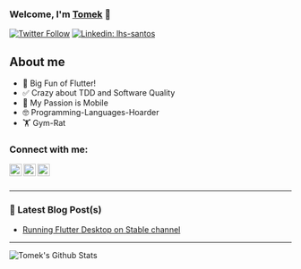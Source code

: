 ### Welcome, I'm [Tomek][website] 👋
[![Twitter Follow](https://img.shields.io/twitter/follow/tpolansk?label=Follow)](https://twitter.com/tpolansk)
[![Linkedin: lhs-santos](https://img.shields.io/badge/-Tomek%20Pola%C5%84ski-blue?style=flat-square&logo=Linkedin&logoColor=white&link=https://www.linkedin.com/in/tomaszpolanski/)](https://www.linkedin.com/in/ltomaszpolanski/)

## About me
- 🤯 Big Fun of Flutter!
- ✅ Crazy about TDD and Software Quality
- 📱  My Passion is Mobile
- 🤓 Programming-Languages-Hoarder
- 🏋 Gym-Rat

### Connect with me:
[<img align="left" alt="Tomek | Email" width="22px" src="https://cdn.jsdelivr.net/npm/simple-icons@v3/icons/gmail.svg" />][email]
[<img align="left" alt="Tomek | Twitter" width="22px" src="https://cdn.jsdelivr.net/npm/simple-icons@v3/icons/twitter.svg" />][twitter]
[<img align="left" alt="Tomek | LinkedIn" width="22px" src="https://cdn.jsdelivr.net/npm/simple-icons@v3/icons/linkedin.svg" />][linkedin]
<br />
<br />

---
### 📕 Latest Blog Post(s)
<!-- BLOG-POST-LIST:START -->
- [Running Flutter Desktop on Stable channel](https://tomek-polanski.medium.com/running-flutter-desktop-on-stable-channel-c2ee38157e7b?source=rss-12240235795b------2)
<!-- BLOG-POST-LIST:END -->

---

<img align="left" alt="Tomek's Github Stats" src="https://github-readme-stats.vercel.app/api?username=tomaszpolanski&show_icons=true&hide_border=true" />


[website]: https://tomek-polanski.com/
[beta_website]: https://tomaszpolanski.github.io/profile/#/
[twitter]: https://twitter.com/tpolansk
[linkedin]: https://www.linkedin.com/in/tomaszpolanski/
[email]: mailto:polanski.tomek@gmail.com

<!--- Thanks codeSTACKr (https://www.youtube.com/watch?v=ECuqb5Tv9qI) for nice tutorial on how to create nice Github profile page --->
